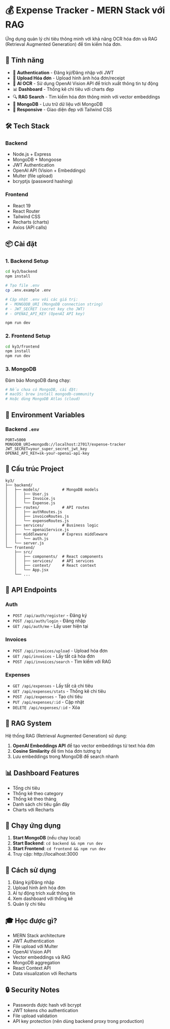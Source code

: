# 💰 Expense Tracker - MERN Stack với RAG

Ứng dụng quản lý chi tiêu thông minh với khả năng OCR hóa đơn và RAG (Retrieval Augmented Generation) để tìm kiếm hóa đơn.

## 🚀 Tính năng

- 🔐 **Authentication** - Đăng ký/Đăng nhập với JWT
- 📸 **Upload Hóa đơn** - Upload hình ảnh hóa đơn/receipt
- 🤖 **AI OCR** - Sử dụng OpenAI Vision API để trích xuất thông tin tự động
- 📊 **Dashboard** - Thống kê chi tiêu với charts đẹp
- 🔍 **RAG Search** - Tìm kiếm hóa đơn thông minh với vector embeddings
- 💾 **MongoDB** - Lưu trữ dữ liệu với MongoDB
- 📱 **Responsive** - Giao diện đẹp với Tailwind CSS

## 🛠️ Tech Stack

### Backend
- Node.js + Express
- MongoDB + Mongoose
- JWT Authentication
- OpenAI API (Vision + Embeddings)
- Multer (file upload)
- bcryptjs (password hashing)

### Frontend
- React 19
- React Router
- Tailwind CSS
- Recharts (charts)
- Axios (API calls)

## 📦 Cài đặt

### 1. Backend Setup

```bash
cd ky3/backend
npm install

# Tạo file .env
cp .env.example .env

# Cập nhật .env với các giá trị:
# - MONGODB_URI (MongoDB connection string)
# - JWT_SECRET (secret key cho JWT)
# - OPENAI_API_KEY (OpenAI API key)

npm run dev
```

### 2. Frontend Setup

```bash
cd ky3/frontend
npm install
npm run dev
```

### 3. MongoDB

Đảm bảo MongoDB đang chạy:
```bash
# Nếu chưa có MongoDB, cài đặt:
# macOS: brew install mongodb-community
# Hoặc dùng MongoDB Atlas (cloud)
```

## 🔑 Environment Variables

### Backend `.env`
```
PORT=5000
MONGODB_URI=mongodb://localhost:27017/expense-tracker
JWT_SECRET=your_super_secret_jwt_key
OPENAI_API_KEY=sk-your-openai-api-key
```

## 📁 Cấu trúc Project

```
ky3/
├── backend/
│   ├── models/          # MongoDB models
│   │   ├── User.js
│   │   ├── Invoice.js
│   │   └── Expense.js
│   ├── routes/          # API routes
│   │   ├── authRoutes.js
│   │   ├── invoiceRoutes.js
│   │   └── expenseRoutes.js
│   ├── services/        # Business logic
│   │   └── openaiService.js
│   ├── middleware/      # Express middleware
│   │   └── auth.js
│   └── server.js
└── frontend/
    ├── src/
    │   ├── components/  # React components
    │   ├── services/    # API services
    │   ├── context/     # React context
    │   └── App.jsx
    └── ...
```

## 🎯 API Endpoints

### Auth
- `POST /api/auth/register` - Đăng ký
- `POST /api/auth/login` - Đăng nhập
- `GET /api/auth/me` - Lấy user hiện tại

### Invoices
- `POST /api/invoices/upload` - Upload hóa đơn
- `GET /api/invoices` - Lấy tất cả hóa đơn
- `POST /api/invoices/search` - Tìm kiếm với RAG

### Expenses
- `GET /api/expenses` - Lấy tất cả chi tiêu
- `GET /api/expenses/stats` - Thống kê chi tiêu
- `POST /api/expenses` - Tạo chi tiêu
- `PUT /api/expenses/:id` - Cập nhật
- `DELETE /api/expenses/:id` - Xóa

## 🤖 RAG System

Hệ thống RAG (Retrieval Augmented Generation) sử dụng:
1. **OpenAI Embeddings API** để tạo vector embeddings từ text hóa đơn
2. **Cosine Similarity** để tìm hóa đơn tương tự
3. Lưu embeddings trong MongoDB để search nhanh

## 📊 Dashboard Features

- Tổng chi tiêu
- Thống kê theo category
- Thống kê theo tháng
- Danh sách chi tiêu gần đây
- Charts với Recharts

## 🚀 Chạy ứng dụng

1. **Start MongoDB** (nếu chạy local)
2. **Start Backend**: `cd backend && npm run dev`
3. **Start Frontend**: `cd frontend && npm run dev`
4. Truy cập: http://localhost:3000

## 📝 Cách sử dụng

1. Đăng ký/Đăng nhập
2. Upload hình ảnh hóa đơn
3. AI tự động trích xuất thông tin
4. Xem dashboard với thống kê
5. Quản lý chi tiêu

## 🎓 Học được gì?

- MERN Stack architecture
- JWT Authentication
- File upload với Multer
- OpenAI Vision API
- Vector embeddings và RAG
- MongoDB aggregation
- React Context API
- Data visualization với Recharts

## 🔒 Security Notes

- Passwords được hash với bcrypt
- JWT tokens cho authentication
- File upload validation
- API key protection (nên dùng backend proxy trong production)

